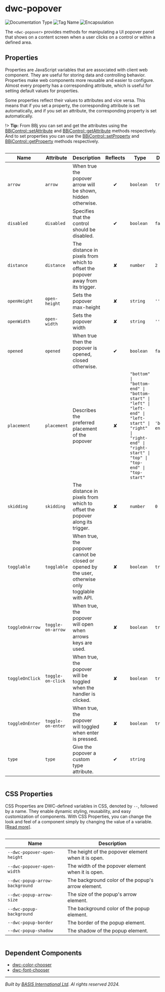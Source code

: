 # dwc-popover
![Documentation Type](https://img.shields.io/badge/Documentation-dwc-%23006aff) ![Tag Name](https://img.shields.io/badge/Component-dwc--popover-%23006aff)  ![Encapsulation](https://img.shields.io/badge/Encapsulation-scoped-%23006aff)

The `<dwc-popover>` provides methods for manipulating a UI popover panel that shows on a content screen
when a user clicks on a control or within a defined area.


## Properties 


Properties are JavaScript variables that are associated with client web component.
They are useful for storing data and controlling behavior. Properties make web components more reusable and easier to configure.
Almost every property has a corresponding attribute, which is useful for setting default values for properties.

Some properties reflect their values to attributes and vice versa. This means that if you set a property, the corresponding attribute is set automatically, and if you set an attribute, the corresponding property is set automatically.

!> **Tip:** From BBj you can set and get the attributes using the [BBjControl::setAttribute](https://documentation.basis.cloud/BASISHelp/WebHelp/bbjobjects/SysGui/bbjcontrol/BBjControl_setAttribute.htm)
and [BBjControl::getAttribute](https://documentation.basis.cloud/BASISHelp/WebHelp/bbjobjects/SysGui/bbjcontrol/BBjControl_getAttribute.htm) methods respectively.
And to set properties you can use the [BBjControl::setProperty](https://documentation.basis.cloud/BASISHelp/WebHelp/bbjobjects/SysGui/bbjcontrol/BBjControl_setProperty.htm) and [BBjControl::getProperty](https://documentation.basis.cloud/BASISHelp/WebHelp/bbjobjects/SysGui/bbjcontrol/BBjControl_getProperty.htm) methods respectively.
<div style="overflow-x: auto;">

| Name              | Attribute           | Description                                                                                       | Reflects | Type                                                                                                                                                                   | Default          |
| ----------------- | ------------------- | ------------------------------------------------------------------------------------------------- | :------: | ---------------------------------------------------------------------------------------------------------------------------------------------------------------------- | ---------------- |
| ``arrow``         | ``arrow``           | When true the popover arrow will be shown, hidden otherwise.                                      | &#x2714; | ``boolean``                                                                                                                                                            | ``true``         |
| ``disabled``      | ``disabled``        | Specifies that the control should be disabled.                                                    | &#x2714; | ``boolean``                                                                                                                                                            | ``false``        |
| ``distance``      | ``distance``        | The distance in pixels from which to offset the popover away from its trigger.                    | &#x2718; | ``number``                                                                                                                                                             | ``2``            |
| ``openHeight``    | ``open-height``     | Sets the popover max-height                                                                       | &#x2718; | ``string``                                                                                                                                                             | ``''``           |
| ``openWidth``     | ``open-width``      | Sets the popover width                                                                            | &#x2718; | ``string``                                                                                                                                                             | ``''``           |
| ``opened``        | ``opened``          | When true then the popover is opened, closed otherwise.                                           | &#x2714; | ``boolean``                                                                                                                                                            | ``false``        |
| ``placement``     | ``placement``       | Describes the preferred placement of the popover                                                  | &#x2718; | ``"bottom" \| "bottom-end" \| "bottom-start" \| "left" \| "left-end" \| "left-start" \| "right" \| "right-end" \| "right-start" \| "top" \| "top-end" \| "top-start"`` | ``'bottom-end'`` |
| ``skidding``      | ``skidding``        | The distance in pixels from which to offset the popover along its trigger.                        | &#x2718; | ``number``                                                                                                                                                             | ``0``            |
| ``togglable``     | ``togglable``       | When true, the popover cannot be closed or opened by the user, otherwise only togglable with API. | &#x2718; | ``boolean``                                                                                                                                                            | ``true``         |
| ``toggleOnArrow`` | ``toggle-on-arrow`` | When true, the popover will open when arrows keys are used.                                       | &#x2718; | ``boolean``                                                                                                                                                            | ``true``         |
| ``toggleOnClick`` | ``toggle-on-click`` | When true, the popover will be toggled when the handler is clicked.                               | &#x2718; | ``boolean``                                                                                                                                                            | ``true``         |
| ``toggleOnEnter`` | ``toggle-on-enter`` | When true, the popover will toggled when enter is pressed.                                        | &#x2718; | ``boolean``                                                                                                                                                            | ``true``         |
| ``type``          | ``type``            | Give the popover a custom type attribute.                                                         | &#x2714; | ``string``                                                                                                                                                             |                  |


</div>

## CSS Properties


CSS Properties are DWC-defined variables in CSS, denoted by `--`, followed by a name.
They enable dynamic styling, reusability, and easy customization of components.
With CSS Properties, you can change the look and feel of a component simply by changing the value of a variable.
[[Read more]](theme-engine/css-variables).
<div style="overflow-x: auto;">

| Name                             | Description                                        |
| -------------------------------- | -------------------------------------------------- |
| ``--dwc-popover-open-height``    | The height of the popover element when it is open. |
| ``--dwc-popover-open-width``     | The width of the popover element when it is open.  |
| ``--dwc-popup-arrow-background`` | The background color of the popup's arrow element. |
| ``--dwc-popup-arrow-size``       | The size of the popup's arrow element.             |
| ``--dwc-popup-background``       | The background color of the popup element.         |
| ``--dwc-popup-border``           | The border of the popup element.                   |
| ``--dwc-popup-shadow``           | The shadow of the popup element.                   |


</div>

## Dependent Components

- [dwc-color-chooser](web-components/dwc-color-chooser.md)
- [dwc-font-chooser](web-components/dwc-font-chooser.md)


----------------------------------------------
*Built by [BASIS International Ltd](https://www.basis.cloud/). Al rights reserved 2024.*
